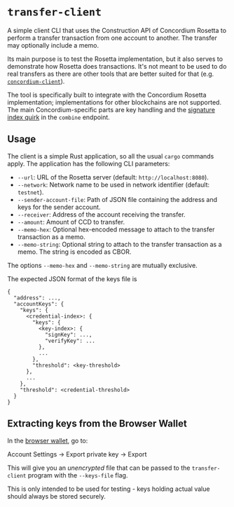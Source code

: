 # `transfer-client`

A simple client CLI that uses the Construction API of Concordium Rosetta to perform a transfer transaction
from one account to another.
The transfer may optionally include a memo.

Its main purpose is to test the Rosetta implementation, but it also serves to demonstrate how Rosetta does transactions.
It's not meant to be used to do real transfers as there are other tools that are better suited for that
(e.g. [`concordium-client`](https://github.com/Concordium/concordium-client)).

The tool is specifically built to integrate with the Concordium Rosetta implementation;
implementations for other blockchains are not supported.
The main Concordium-specific parts are key handling and the [signature index quirk](/README.md#construction-api)
in the `combine` endpoint.

## Usage

The client is a simple Rust application, so all the usual `cargo` commands apply.
The application has the following CLI parameters:

- `--url`: URL of the Rosetta server (default: `http://localhost:8080`).
- `--network`: Network name to be used in network identifier (default: `testnet`).
- `--sender-account-file`: Path of JSON file containing the address and keys for the sender account.
- `--receiver`: Address of the account receiving the transfer.
- `--amount`: Amount of CCD to transfer.
- `--memo-hex`: Optional hex-encoded message to attach to the transfer transaction as a memo.
- `--memo-string`: Optional string to attach to the transfer transaction as a memo. The string is encoded as CBOR.

The options `--memo-hex` and `--memo-string` are mutually exclusive.

The expected JSON format of the keys file is

```
{
  "address": ...,
  "accountKeys": {
    "keys": {
      <credential-index>: {
        "keys": {
          <key-index>: {
            "signKey": ...,
            "verifyKey": ...
          },
          ...
        },
        "threshold": <key-threshold>
      },
      ...
    },
    "threshold": <credential-threshold>
  }
}
```

## Extracting keys from the Browser Wallet

In the [browser wallet](https://github.com/Concordium/concordium-browser-wallet), go to:

Account Settings -> Export private key -> Export

This will give you an _unencrypted_ file that can be passed to the `transfer-client` program with the `--keys-file` flag.
 
This is only intended to be used for testing - keys holding actual value should always be stored securely.
